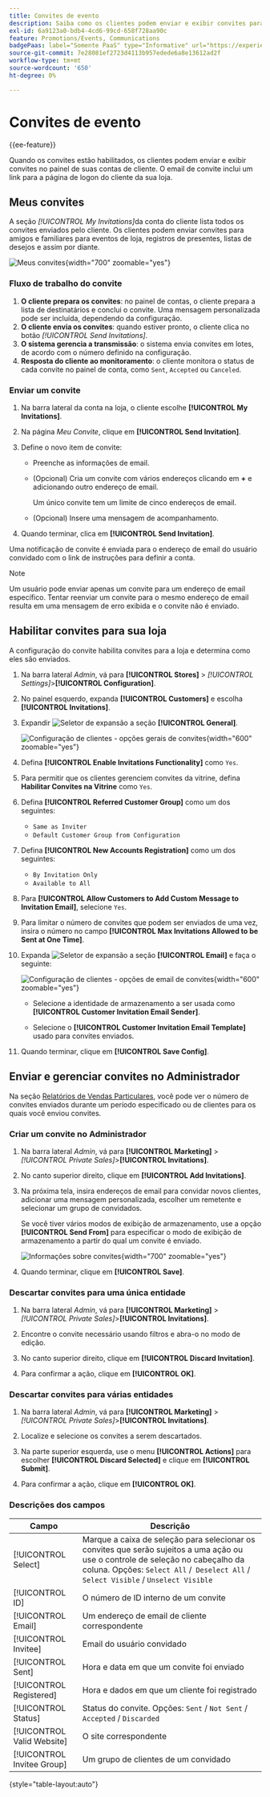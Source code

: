 ```yaml
---
title: Convites de evento
description: Saiba como os clientes podem enviar e exibir convites para eventos e vendas privadas no painel de suas contas de clientes.
exl-id: 6a9123a0-bdb4-4cd6-99cd-658f728aa90c
feature: Promotions/Events, Communications
badgePaas: label="Somente PaaS" type="Informative" url="https://experienceleague.adobe.com/en/docs/commerce/user-guides/product-solutions" tooltip="Aplica-se somente a projetos do Adobe Commerce na nuvem (infraestrutura do PaaS gerenciada pela Adobe) e a projetos locais."
source-git-commit: 7e28081ef2723d4113b957edede6a8e13612ad2f
workflow-type: tm+mt
source-wordcount: '650'
ht-degree: 0%

---
```


# Convites de evento

{{ee-feature}}

Quando os convites estão habilitados, os clientes podem enviar e exibir convites no painel de suas contas de cliente. O email de convite inclui um link para a página de logon do cliente da sua loja.

## Meus convites

A seção _[!UICONTROL My Invitations]_&#x200B;da conta do cliente lista todos os convites enviados pelo cliente. Os clientes podem enviar convites para amigos e familiares para eventos de loja, registros de presentes, listas de desejos e assim por diante.

![Meus convites](./assets/account-dashboard-my-invitations.png){width="700" zoomable="yes"}

### Fluxo de trabalho do convite

1. **O cliente prepara os convites**: no painel de contas, o cliente prepara a lista de destinatários e conclui o convite. Uma mensagem personalizada pode ser incluída, dependendo da configuração.
1. **O cliente envia os convites**: quando estiver pronto, o cliente clica no botão _[!UICONTROL Send Invitations]_.
1. **O sistema gerencia a transmissão**: o sistema envia convites em lotes, de acordo com o número definido na configuração.
1. **Resposta do cliente ao monitoramento**: o cliente monitora o status de cada convite no painel de conta, como `Sent`, `Accepted` ou `Canceled`.

### Enviar um convite

1. Na barra lateral da conta na loja, o cliente escolhe **[!UICONTROL My Invitations]**.

1. Na página _Meu Convite_, clique em **[!UICONTROL Send Invitation]**.

1. Define o novo item de convite:

   - Preenche as informações de email.

   - (Opcional) Cria um convite com vários endereços clicando em **+** e adicionando outro endereço de email.

     Um único convite tem um limite de cinco endereços de email.

   - (Opcional) Insere uma mensagem de acompanhamento.

1. Quando terminar, clica em **[!UICONTROL Send Invitation]**.

Uma notificação de convite é enviada para o endereço de email do usuário convidado com o link de instruções para definir a conta.

>[!NOTE]
>
>Um usuário pode enviar apenas um convite para um endereço de email específico. Tentar reenviar um convite para o mesmo endereço de email resulta em uma mensagem de erro exibida e o convite não é enviado.

## Habilitar convites para sua loja

A configuração do convite habilita convites para a loja e determina como eles são enviados.

1. Na barra lateral _Admin_, vá para **[!UICONTROL Stores]** > _[!UICONTROL Settings]_>**[!UICONTROL Configuration]**.

1. No painel esquerdo, expanda **[!UICONTROL Customers]** e escolha **[!UICONTROL Invitations]**.

1. Expandir ![Seletor de expansão](../assets/icon-display-expand.png) a seção **[!UICONTROL General]**.

   ![Configuração de clientes - opções gerais de convites](../configuration-reference/customers/assets/invitations-general.png){width="600" zoomable="yes"}

1. Defina **[!UICONTROL Enable Invitations Functionality]** como `Yes`.

1. Para permitir que os clientes gerenciem convites da vitrine, defina **Habilitar Convites na Vitrine** como `Yes`.

1. Defina **[!UICONTROL Referred Customer Group]** como um dos seguintes:

   - `Same as Inviter`
   - `Default Customer Group from Configuration`

1. Defina **[!UICONTROL New Accounts Registration]** como um dos seguintes:

   - `By Invitation Only`
   - `Available to All`

1. Para **[!UICONTROL Allow Customers to Add Custom Message to Invitation Email]**, selecione `Yes`.

1. Para limitar o número de convites que podem ser enviados de uma vez, insira o número no campo **[!UICONTROL Max Invitations Allowed to be Sent at One Time]**.

1. Expanda ![Seletor de expansão](../assets/icon-display-expand.png) a seção **[!UICONTROL Email]** e faça o seguinte:

   ![Configuração de clientes - opções de email de convites](../configuration-reference/customers/assets/invitations-email.png){width="600" zoomable="yes"}

   - Selecione a identidade de armazenamento a ser usada como **[!UICONTROL Customer Invitation Email Sender]**.

   - Selecione o **[!UICONTROL Customer Invitation Email Template]** usado para convites enviados.

1. Quando terminar, clique em **[!UICONTROL Save Config]**.

## Enviar e gerenciar convites no Administrador

Na seção [Relatórios de Vendas Particulares](../getting-started/private-sales-reports.md), você pode ver o número de convites enviados durante um período especificado ou de clientes para os quais você enviou convites.

### Criar um convite no Administrador

1. Na barra lateral _Admin_, vá para **[!UICONTROL Marketing]** > _[!UICONTROL Private Sales]_>**[!UICONTROL Invitations]**.

1. No canto superior direito, clique em **[!UICONTROL Add Invitations]**.

1. Na próxima tela, insira endereços de email para convidar novos clientes, adicionar uma mensagem personalizada, escolher um remetente e selecionar um grupo de convidados.

   Se você tiver vários modos de exibição de armazenamento, use a opção **[!UICONTROL Send From]** para especificar o modo de exibição de armazenamento a partir do qual um convite é enviado.

   ![Informações sobre convites](./assets/create-invitation-page.png){width="700" zoomable="yes"}

1. Quando terminar, clique em **[!UICONTROL Save]**.

### Descartar convites para uma única entidade

1. Na barra lateral _Admin_, vá para **[!UICONTROL Marketing]** > _[!UICONTROL Private Sales]_>**[!UICONTROL Invitations]**.

1. Encontre o convite necessário usando filtros e abra-o no modo de edição.

1. No canto superior direito, clique em **[!UICONTROL Discard Invitation]**.

1. Para confirmar a ação, clique em **[!UICONTROL OK]**.

### Descartar convites para várias entidades

1. Na barra lateral _Admin_, vá para **[!UICONTROL Marketing]** > _[!UICONTROL Private Sales]_>**[!UICONTROL Invitations]**.

1. Localize e selecione os convites a serem descartados.

1. Na parte superior esquerda, use o menu **[!UICONTROL Actions]** para escolher **[!UICONTROL Discard Selected]** e clique em **[!UICONTROL Submit]**.

1. Para confirmar a ação, clique em **[!UICONTROL OK]**.

### Descrições dos campos

| Campo | Descrição |
|--- |--- |
| [!UICONTROL Select] | Marque a caixa de seleção para selecionar os convites que serão sujeitos a uma ação ou use o controle de seleção no cabeçalho da coluna. Opções: `Select All` /` Deselect All` / `Select Visible` / `Unselect Visible` |
| [!UICONTROL ID] | O número de ID interno de um convite |
| [!UICONTROL Email] | Um endereço de email de cliente correspondente |
| [!UICONTROL Invitee] | Email do usuário convidado |
| [!UICONTROL Sent] | Hora e data em que um convite foi enviado |
| [!UICONTROL Registered] | Hora e dados em que um cliente foi registrado |
| [!UICONTROL Status] | Status do convite. Opções: `Sent` / `Not Sent` / `Accepted` / `Discarded` |
| [!UICONTROL Valid Website] | O site correspondente |
| [!UICONTROL Invitee Group] | Um grupo de clientes de um convidado |

{style="table-layout:auto"}
